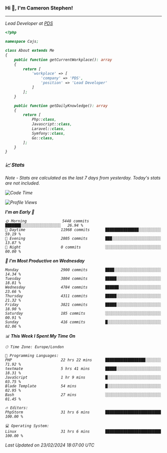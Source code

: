 ### Hi 👋, I'm Cameron Stephen!
<hr>
<p><em>Lead Developer at <a href="https://prindatasolutions.co.uk">PDS</a></p>


```php
<?php

namespace Cajs;

class About extends Me
{
    public function getCurrentWorkplace(): array
    {
        return [
            'workplace' => [
                'company' => 'PDS',
                'position' => 'Lead Developer'
            ]
        ];
    }

    public function getDailyKnowledge(): array
    {
        return [
            Php::class,
            Javascript::class,
            Laravel::class,
            Symfony::class,
            Go::class,
        ];
    }
}
```

### 📈 Stats
<p><em>Note - Stats are calculated as the last 7 days from yesterday. Today's stats are not included.</em></p>


<!--START_SECTION:waka-->
![Code Time](http://img.shields.io/badge/Code%20Time-3%2C696%20hrs%2045%20mins-blue)

![Profile Views](http://img.shields.io/badge/Profile%20Views-0-blue)

**I'm an Early 🐤** 

```text
🌞 Morning                5448 commits        ███████░░░░░░░░░░░░░░░░░░   26.94 % 
🌆 Daytime                11968 commits       ███████████████░░░░░░░░░░   59.19 % 
🌃 Evening                2805 commits        ███░░░░░░░░░░░░░░░░░░░░░░   13.87 % 
🌙 Night                  0 commits           ░░░░░░░░░░░░░░░░░░░░░░░░░   00.00 % 
```
📅 **I'm Most Productive on Wednesday** 

```text
Monday                   2900 commits        ████░░░░░░░░░░░░░░░░░░░░░   14.34 % 
Tuesday                  3804 commits        █████░░░░░░░░░░░░░░░░░░░░   18.81 % 
Wednesday                4784 commits        ██████░░░░░░░░░░░░░░░░░░░   23.66 % 
Thursday                 4311 commits        █████░░░░░░░░░░░░░░░░░░░░   21.32 % 
Friday                   3821 commits        █████░░░░░░░░░░░░░░░░░░░░   18.90 % 
Saturday                 185 commits         ░░░░░░░░░░░░░░░░░░░░░░░░░   00.91 % 
Sunday                   416 commits         █░░░░░░░░░░░░░░░░░░░░░░░░   02.06 % 
```


📊 **This Week I Spent My Time On** 

```text
🕑︎ Time Zone: Europe/London

💬 Programming Languages: 
PHP                      22 hrs 22 mins      ██████████████████░░░░░░░   71.92 % 
textmate                 5 hrs 41 mins       █████░░░░░░░░░░░░░░░░░░░░   18.31 % 
JavaScript               1 hr 9 mins         █░░░░░░░░░░░░░░░░░░░░░░░░   03.75 % 
Blade Template           54 mins             █░░░░░░░░░░░░░░░░░░░░░░░░   02.95 % 
Bash                     27 mins             ░░░░░░░░░░░░░░░░░░░░░░░░░   01.45 % 

🔥 Editors: 
PhpStorm                 31 hrs 6 mins       █████████████████████████   100.00 % 

💻 Operating System: 
Linux                    31 hrs 6 mins       █████████████████████████   100.00 % 
```


 Last Updated on 23/02/2024 18:07:00 UTC
<!--END_SECTION:waka-->
